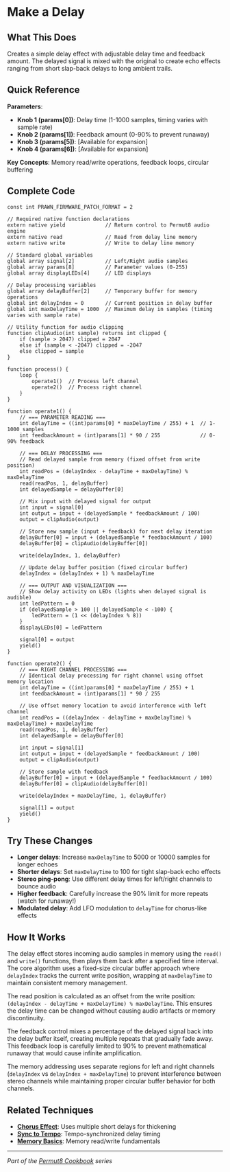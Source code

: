 # Make a Delay

## What This Does
Creates a simple delay effect with adjustable delay time and feedback amount. The delayed signal is mixed with the original to create echo effects ranging from short slap-back delays to long ambient trails.

## Quick Reference
**Parameters**:
- **Knob 1 (params[0])**: Delay time (1-1000 samples, timing varies with sample rate)
- **Knob 2 (params[1])**: Feedback amount (0-90% to prevent runaway)
- **Knob 3 (params[5])**: [Available for expansion]
- **Knob 4 (params[6])**: [Available for expansion]

**Key Concepts**: Memory read/write operations, feedback loops, circular buffering

## Complete Code
```impala
const int PRAWN_FIRMWARE_PATCH_FORMAT = 2

// Required native function declarations
extern native yield             // Return control to Permut8 audio engine
extern native read              // Read from delay line memory
extern native write             // Write to delay line memory

// Standard global variables
global array signal[2]          // Left/Right audio samples
global array params[8]          // Parameter values (0-255)
global array displayLEDs[4]     // LED displays

// Delay processing variables
global array delayBuffer[2]     // Temporary buffer for memory operations
global int delayIndex = 0       // Current position in delay buffer
global int maxDelayTime = 1000  // Maximum delay in samples (timing varies with sample rate)

// Utility function for audio clipping
function clipAudio(int sample) returns int clipped {
    if (sample > 2047) clipped = 2047
    else if (sample < -2047) clipped = -2047
    else clipped = sample
}

function process() {
    loop {
        operate1()  // Process left channel
        operate2()  // Process right channel
    }
}

function operate1() {
    // === PARAMETER READING ===
    int delayTime = ((int)params[0] * maxDelayTime / 255) + 1  // 1-1000 samples
    int feedbackAmount = (int)params[1] * 90 / 255             // 0-90% feedback
    
    // === DELAY PROCESSING ===
    // Read delayed sample from memory (fixed offset from write position)
    int readPos = (delayIndex - delayTime + maxDelayTime) % maxDelayTime
    read(readPos, 1, delayBuffer)
    int delayedSample = delayBuffer[0]
    
    // Mix input with delayed signal for output
    int input = signal[0]
    int output = input + (delayedSample * feedbackAmount / 100)
    output = clipAudio(output)
    
    // Store new sample (input + feedback) for next delay iteration
    delayBuffer[0] = input + (delayedSample * feedbackAmount / 100)
    delayBuffer[0] = clipAudio(delayBuffer[0])
    
    write(delayIndex, 1, delayBuffer)
    
    // Update delay buffer position (fixed circular buffer)
    delayIndex = (delayIndex + 1) % maxDelayTime
    
    // === OUTPUT AND VISUALIZATION ===
    // Show delay activity on LEDs (lights when delayed signal is audible)
    int ledPattern = 0
    if (delayedSample > 100 || delayedSample < -100) {
        ledPattern = (1 << (delayIndex % 8))
    }
    displayLEDs[0] = ledPattern
    
    signal[0] = output
    yield()
}

function operate2() {
    // === RIGHT CHANNEL PROCESSING ===
    // Identical delay processing for right channel using offset memory location
    int delayTime = ((int)params[0] * maxDelayTime / 255) + 1
    int feedbackAmount = (int)params[1] * 90 / 255
    
    // Use offset memory location to avoid interference with left channel
    int readPos = ((delayIndex - delayTime + maxDelayTime) % maxDelayTime) + maxDelayTime
    read(readPos, 1, delayBuffer)
    int delayedSample = delayBuffer[0]
    
    int input = signal[1]
    int output = input + (delayedSample * feedbackAmount / 100)
    output = clipAudio(output)
    
    // Store sample with feedback
    delayBuffer[0] = input + (delayedSample * feedbackAmount / 100)
    delayBuffer[0] = clipAudio(delayBuffer[0])
    
    write(delayIndex + maxDelayTime, 1, delayBuffer)
    
    signal[1] = output
    yield()
}
```

## Try These Changes
- **Longer delays**: Increase `maxDelayTime` to 5000 or 10000 samples for longer echoes
- **Shorter delays**: Set `maxDelayTime` to 100 for tight slap-back echo effects
- **Stereo ping-pong**: Use different delay times for left/right channels to bounce audio
- **Higher feedback**: Carefully increase the 90% limit for more repeats (watch for runaway!)
- **Modulated delay**: Add LFO modulation to `delayTime` for chorus-like effects

## How It Works
The delay effect stores incoming audio samples in memory using the `read()` and `write()` functions, then plays them back after a specified time interval. The core algorithm uses a fixed-size circular buffer approach where `delayIndex` tracks the current write position, wrapping at `maxDelayTime` to maintain consistent memory management.

The read position is calculated as an offset from the write position: `(delayIndex - delayTime + maxDelayTime) % maxDelayTime`. This ensures the delay time can be changed without causing audio artifacts or memory discontinuity.

The feedback control mixes a percentage of the delayed signal back into the delay buffer itself, creating multiple repeats that gradually fade away. This feedback loop is carefully limited to 90% to prevent mathematical runaway that would cause infinite amplification.

The memory addressing uses separate regions for left and right channels (`delayIndex` vs `delayIndex + maxDelayTime`) to prevent interference between stereo channels while maintaining proper circular buffer behavior for both channels.

## Related Techniques
- **[Chorus Effect](chorus-effect.md)**: Uses multiple short delays for thickening
- **[Sync to Tempo](../timing/sync-to-tempo.md)**: Tempo-synchronized delay timing
- **[Memory Basics](../fundamentals/memory-basics.md)**: Memory read/write fundamentals

---
*Part of the [Permut8 Cookbook](../index.md) series*